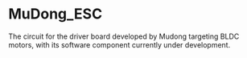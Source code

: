 # MuDong_ESC
The circuit for the driver board developed by Mudong targeting BLDC motors, with its software component currently under development.
